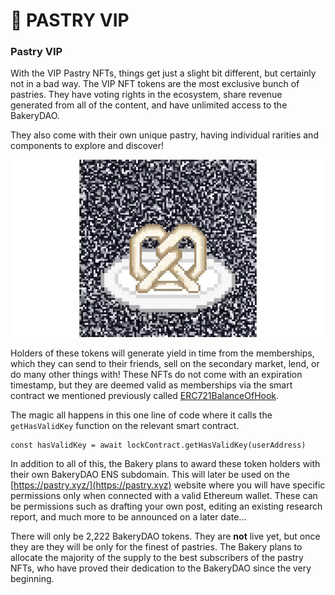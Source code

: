 # 🎇 PASTRY VIP

### Pastry VIP

With the VIP Pastry NFTs, things get just a slight bit different, but certainly not in a bad way. The VIP NFT tokens are the most exclusive bunch of pastries. They have voting rights in the ecosystem, share revenue generated from all of the content, and have unlimited access to the BakeryDAO.

They also come with their own unique pastry, having individual rarities and components to explore and discover!

![](../.gitbook/assets/thepastries.gif)

Holders of these tokens will generate yield in time from the memberships, which they can send to their friends, sell on the secondary market, lend, or do many other things with! These NFTs do not come with an expiration timestamp, but they are deemed valid as memberships via the smart contract we mentioned previously called [ERC721BalanceOfHook](https://github.com/unlock-protocol/unlock/blob/master/smart-contracts/contracts/hooks/ERC721BalanceOfHook.sol).

The magic all happens in this one line of code where it calls the `getHasValidKey` function on the relevant smart contract.

```
const hasValidKey = await lockContract.getHasValidKey(userAddress)
```

In addition to all of this, the Bakery plans to award these token holders with their own BakeryDAO ENS subdomain. This will later be used on the [https://pastry.xyz/](https://pastry.xyz) website where you will have specific permissions only when connected with a valid Ethereum wallet. These can be permissions such as drafting your own post, editing an existing research report, and much more to be announced on a later date...

There will only be 2,222 BakeryDAO tokens. They are **not** live yet, but once they are they will be only for the finest of pastries. The Bakery plans to allocate the majority of the supply to the best subscribers of the pastry NFTs, who have proved their dedication to the BakeryDAO since the very beginning.
